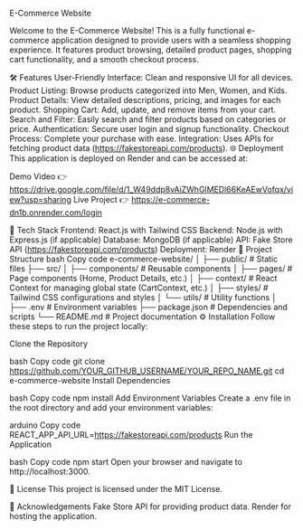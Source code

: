 E-Commerce Website

Welcome to the E-Commerce Website! This is a fully functional e-commerce application designed to provide users with a seamless shopping experience. It features product browsing, detailed product pages, shopping cart functionality, and a smooth checkout process.

🛠️ Features
User-Friendly Interface: Clean and responsive UI for all devices.
Product Listing: Browse products categorized into Men, Women, and Kids.
Product Details: View detailed descriptions, pricing, and images for each product.
Shopping Cart: Add, update, and remove items from your cart.
Search and Filter: Easily search and filter products based on categories or price.
Authentication: Secure user login and signup functionality.
Checkout Process: Complete your purchase with ease.
Integration: Uses APIs for fetching product data (https://fakestoreapi.com/products).
🌐 Deployment
This application is deployed on Render and can be accessed at:

 Demo Video 👉 https://drive.google.com/file/d/1_W49ddp8vAiZWhGlMEDl66KeAEwVofqx/view?usp=sharing
 Live Project 👉 https://e-commerce-dn1b.onrender.com/login




🚀 Tech Stack
Frontend: React.js with Tailwind CSS
Backend: Node.js with Express.js (if applicable)
Database: MongoDB (if applicable)
API: Fake Store API (https://fakestoreapi.com/products)
Deployment: Render
📂 Project Structure
bash
Copy code
e-commerce-website/
│
├── public/           # Static files
├── src/
│   ├── components/   # Reusable components
│   ├── pages/        # Page components (Home, Product Details, etc.)
│   ├── context/      # React Context for managing global state (CartContext, etc.)
│   ├── styles/       # Tailwind CSS configurations and styles
│   └── utils/        # Utility functions
│
├── .env              # Environment variables
├── package.json      # Dependencies and scripts
└── README.md         # Project documentation
⚙️ Installation
Follow these steps to run the project locally:

Clone the Repository

bash
Copy code
git clone https://github.com/YOUR_GITHUB_USERNAME/YOUR_REPO_NAME.git
cd e-commerce-website
Install Dependencies

bash
Copy code
npm install
Add Environment Variables
Create a .env file in the root directory and add your environment variables:

arduino
Copy code
REACT_APP_API_URL=https://fakestoreapi.com/products
Run the Application

bash
Copy code
npm start
Open your browser and navigate to http://localhost:3000.

📜 License
This project is licensed under the MIT License.

🙌 Acknowledgements
Fake Store API for providing product data.
Render for hosting the application.
